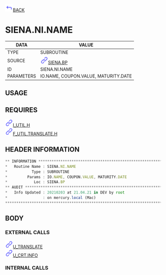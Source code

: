 <img src="../.resources/themes/unicons-line-6563ff/corner-up-left-alt.svg" alt="BACK" width="25" />[BACK](../DOCS/SIENA.BP.md)  
# SIENA.NI.NAME  
|DATA|VALUE|
| --- | --- |
|TYPE|SUBROUTINE|
|SOURCE|<img src="../.resources/themes/unicons-line-6563ff/link.svg" alt="SIENA.BP" width="25" />[SIENA.BP](../DOCS/SIENA.BP.md)|
|ID|SIENA.NI.NAME|
|PARAMETERS|IO.NAME, COUPON.VALUE, MATURITY.DATE|
    
## USAGE  
  
## REQUIRES  
<img src="../.resources/themes/unicons-line-6563ff/link.svg" alt="I_UTIL.H" width="25" />[I_UTIL.H](../DOCS.PAGE/I_UTIL.H.md)  
<img src="../.resources/themes/unicons-line-6563ff/link.svg" alt="F_UTIL.TRANSLATE.H" width="25" />[F_UTIL.TRANSLATE.H](../DOCS.PAGE/F_UTIL.TRANSLATE.H.md)  
    
## HEADER INFORMATION  
```javascript
** INFORMATION ****************************************************************
*   Routine Name : SIENA.NI.NAME
*           Type : SUBROUTINE
*         Params : IO.NAME, COUPON.VALUE, MATURITY.DATE
*            Loc : SIENA.BP
** AUDIT **********************************************************************
*   Info Updated : 20210203 at 21.04.21 in DEV by root
*                : on mercury.local (Mac)
*******************************************************************************

```
## BODY  
### EXTERNAL CALLS  
<img src="../.resources/themes/unicons-line-6563ff/link.svg" alt="U_TRANSLATE" width="25" />[U_TRANSLATE](../DOCS.PAGE/U_TRANSLATE.md)  
<img src="../.resources/themes/unicons-line-6563ff/link.svg" alt="U_CRT.INFO" width="25" />[U_CRT.INFO](../DOCS.PAGE/U_CRT.INFO.md)  
### INTERNAL CALLS  
  
